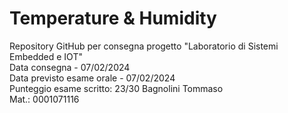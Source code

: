 # Temperature & Humidity

Repository GitHub per consegna progetto "Laboratorio di Sistemi Embedded e IOT" <br>
Data consegna - 07/02/2024<br>
Data previsto esame orale - 07/02/2024<br>
Punteggio esame scritto: 23/30
Bagnolini Tommaso<br>
Mat.: 0001071116
